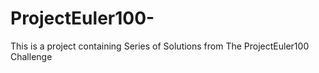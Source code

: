 # ProjectEuler100-
This is a project containing Series of Solutions from The ProjectEuler100 Challenge
